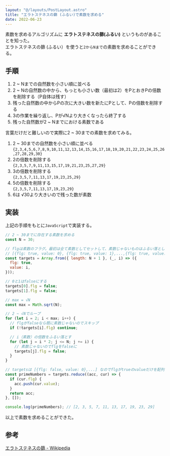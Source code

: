 ```yaml
---
layout: "@/layouts/PostLayout.astro"
title: "エラトステネスの篩 (ふるい)で素数を求める"
date: 2022-06-23
---
```


素数を求めるアルゴリズムに **エラトステネスの篩(ふるい)** というものがあることを知った。  
エラトステネスの篩 (ふるい）を使うと`2からNまで`の素数を求めることができる。

## 手順

1. 2 ~ Nまでの自然数を小さい順に並べる
2. 2 ~ Nの自然数の中から、もっとも小さい数（最初は2）をPとおきPの倍数を削除する（P自体は残す）
3. 残った自然数の中からPの次に大きい数を新たにPとして、Pの倍数を削除する
4. 3の作業を繰り返し、Pが√Nより大きくなったら終了する
5. 残った自然数が2 ~ Nまでにおける素数である

言葉だけだと難しいので実際に2 ~ 30までの素数を求めてみる。

1. 2 ~ 30までの自然数を小さい順に並べる  
`{2,3,4,5,6,7,8,9,10,11,12,13,14,15,16,17,18,19,20,21,22,23,24,25,26,27,28,29,30}`
2. 2の倍数を削除する  
`{2,3,5,7,9,11,13,15,17,19,21,23,25,27,29}`
3. 3の倍数を削除する  
`{2,3,5,7,11,13,17,19,23,25,29}`
4. 5の倍数を削除する  
`{2,3,5,7,11,13,17,19,23,29}`
5. 6は √30より大きいので残った数が素数

## 実装

上記の手順をもとに`JavaScript`で実装する。

```js
// 2 ~ 30までに存在する素数を求める
const N = 30;

// flgは素数のフラグ。最初は全て素数としてセットして、素数じゃないものはふるい落としていく
// [{flg: true, value: 0}, {flg: true, value: 1},...,{flg: true, value:30}]
const targets = Array.from({ length: N + 1 }, (_, i) => ({
  flg: true,
  value: i,
}));

// 0と1はfalseにする
targets[0].flg = false;
targets[1].flg = false;

// max = √N
const max = Math.sqrt(N);

// 2 ~ √Nでループ
for (let i = 2; i < max; i++) {
  // flgがfalseなら既に素数じゃないのでスキップ
  if (!targets[i].flg) continue;

  // i（素数）の倍数をふるい落とす
  for (let j = i * 2; j <= N; j += i) {
    // 素数じゃないのでflgをfalseに
    targets[j].flg = false;
  }
}

// targetsは [{flg: false, value: 0},...] なのでflgがtrueのvalueだけを配列として取り出す
const primeNumbers = targets.reduce((acc, cur) => {
  if (cur.flg) {
    acc.push(cur.value);
  }
  return acc;
}, []);

console.log(primeNumbers); // [2, 3, 5, 7, 11, 13, 17, 19, 23, 29]
```

以上で素数を求めることができた。

## 参考

[エラトステネスの篩 - Wikipedia](https://ja.wikipedia.org/wiki/%E3%82%A8%E3%83%A9%E3%83%88%E3%82%B9%E3%83%86%E3%83%8D%E3%82%B9%E3%81%AE%E7%AF%A9)